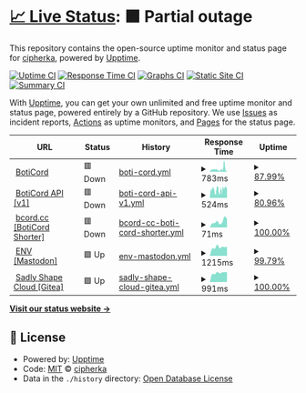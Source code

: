 # [📈 Live Status](https://uptime.sqdsh.top): <!--live status--> **🟧 Partial outage**

This repository contains the open-source uptime monitor and status page for [cipherka](https://sqdsh.top), powered by [Upptime](https://github.com/upptime/upptime).

[![Uptime CI](https://github.com/vlfz/uptime.sqdsh.top/workflows/Uptime%20CI/badge.svg)](https://github.com/vlfz/uptime.sqdsh.top/actions?query=workflow%3A%22Uptime+CI%22)
[![Response Time CI](https://github.com/vlfz/uptime.sqdsh.top/workflows/Response%20Time%20CI/badge.svg)](https://github.com/vlfz/uptime.sqdsh.top/actions?query=workflow%3A%22Response+Time+CI%22)
[![Graphs CI](https://github.com/vlfz/uptime.sqdsh.top/workflows/Graphs%20CI/badge.svg)](https://github.com/vlfz/uptime.sqdsh.top/actions?query=workflow%3A%22Graphs+CI%22)
[![Static Site CI](https://github.com/vlfz/uptime.sqdsh.top/workflows/Static%20Site%20CI/badge.svg)](https://github.com/vlfz/uptime.sqdsh.top/actions?query=workflow%3A%22Static+Site+CI%22)
[![Summary CI](https://github.com/vlfz/uptime.sqdsh.top/workflows/Summary%20CI/badge.svg)](https://github.com/vlfz/uptime.sqdsh.top/actions?query=workflow%3A%22Summary+CI%22)

With [Upptime](https://upptime.js.org), you can get your own unlimited and free uptime monitor and status page, powered entirely by a GitHub repository. We use [Issues](https://github.com/vlfz/uptime.sqdsh.top/issues) as incident reports, [Actions](https://github.com/vlfz/uptime.sqdsh.top/actions) as uptime monitors, and [Pages](https://uptime.sqdsh.top) for the status page.

<!--start: status pages-->
<!-- This summary is generated by Upptime (https://github.com/upptime/upptime) -->
<!-- Do not edit this manually, your changes will be overwritten -->
<!-- prettier-ignore -->
| URL | Status | History | Response Time | Uptime |
| --- | ------ | ------- | ------------- | ------ |
| <img alt="" src="https://favicons.githubusercontent.com/boticord.top" height="13"> [BotiCord](https://boticord.top) | 🟥 Down | [boti-cord.yml](https://github.com/vlfz/uptime.sqdsh.top/commits/HEAD/history/boti-cord.yml) | <details><summary><img alt="Response time graph" src="./graphs/boti-cord/response-time-week.png" height="20"> 783ms</summary><br><a href="https://uptime.sqdsh.top/history/boti-cord"><img alt="Response time 720" src="https://img.shields.io/endpoint?url=https%3A%2F%2Fraw.githubusercontent.com%2Fvlfz%2Fuptime.sqdsh.top%2FHEAD%2Fapi%2Fboti-cord%2Fresponse-time.json"></a><br><a href="https://uptime.sqdsh.top/history/boti-cord"><img alt="24-hour response time 1257" src="https://img.shields.io/endpoint?url=https%3A%2F%2Fraw.githubusercontent.com%2Fvlfz%2Fuptime.sqdsh.top%2FHEAD%2Fapi%2Fboti-cord%2Fresponse-time-day.json"></a><br><a href="https://uptime.sqdsh.top/history/boti-cord"><img alt="7-day response time 783" src="https://img.shields.io/endpoint?url=https%3A%2F%2Fraw.githubusercontent.com%2Fvlfz%2Fuptime.sqdsh.top%2FHEAD%2Fapi%2Fboti-cord%2Fresponse-time-week.json"></a><br><a href="https://uptime.sqdsh.top/history/boti-cord"><img alt="30-day response time 720" src="https://img.shields.io/endpoint?url=https%3A%2F%2Fraw.githubusercontent.com%2Fvlfz%2Fuptime.sqdsh.top%2FHEAD%2Fapi%2Fboti-cord%2Fresponse-time-month.json"></a><br><a href="https://uptime.sqdsh.top/history/boti-cord"><img alt="1-year response time 720" src="https://img.shields.io/endpoint?url=https%3A%2F%2Fraw.githubusercontent.com%2Fvlfz%2Fuptime.sqdsh.top%2FHEAD%2Fapi%2Fboti-cord%2Fresponse-time-year.json"></a></details> | <details><summary><a href="https://uptime.sqdsh.top/history/boti-cord">87.99%</a></summary><a href="https://uptime.sqdsh.top/history/boti-cord"><img alt="All-time uptime 93.04%" src="https://img.shields.io/endpoint?url=https%3A%2F%2Fraw.githubusercontent.com%2Fvlfz%2Fuptime.sqdsh.top%2FHEAD%2Fapi%2Fboti-cord%2Fuptime.json"></a><br><a href="https://uptime.sqdsh.top/history/boti-cord"><img alt="24-hour uptime 100.00%" src="https://img.shields.io/endpoint?url=https%3A%2F%2Fraw.githubusercontent.com%2Fvlfz%2Fuptime.sqdsh.top%2FHEAD%2Fapi%2Fboti-cord%2Fuptime-day.json"></a><br><a href="https://uptime.sqdsh.top/history/boti-cord"><img alt="7-day uptime 87.99%" src="https://img.shields.io/endpoint?url=https%3A%2F%2Fraw.githubusercontent.com%2Fvlfz%2Fuptime.sqdsh.top%2FHEAD%2Fapi%2Fboti-cord%2Fuptime-week.json"></a><br><a href="https://uptime.sqdsh.top/history/boti-cord"><img alt="30-day uptime 89.79%" src="https://img.shields.io/endpoint?url=https%3A%2F%2Fraw.githubusercontent.com%2Fvlfz%2Fuptime.sqdsh.top%2FHEAD%2Fapi%2Fboti-cord%2Fuptime-month.json"></a><br><a href="https://uptime.sqdsh.top/history/boti-cord"><img alt="1-year uptime 93.04%" src="https://img.shields.io/endpoint?url=https%3A%2F%2Fraw.githubusercontent.com%2Fvlfz%2Fuptime.sqdsh.top%2FHEAD%2Fapi%2Fboti-cord%2Fuptime-year.json"></a></details>
| <img alt="" src="https://favicons.githubusercontent.com/api.boticord.top" height="13"> [BotiCord API [v1]](https://api.boticord.top/v1) | 🟥 Down | [boti-cord-api-v1.yml](https://github.com/vlfz/uptime.sqdsh.top/commits/HEAD/history/boti-cord-api-v1.yml) | <details><summary><img alt="Response time graph" src="./graphs/boti-cord-api-v1/response-time-week.png" height="20"> 524ms</summary><br><a href="https://uptime.sqdsh.top/history/boti-cord-api-v1"><img alt="Response time 658" src="https://img.shields.io/endpoint?url=https%3A%2F%2Fraw.githubusercontent.com%2Fvlfz%2Fuptime.sqdsh.top%2FHEAD%2Fapi%2Fboti-cord-api-v1%2Fresponse-time.json"></a><br><a href="https://uptime.sqdsh.top/history/boti-cord-api-v1"><img alt="24-hour response time 243" src="https://img.shields.io/endpoint?url=https%3A%2F%2Fraw.githubusercontent.com%2Fvlfz%2Fuptime.sqdsh.top%2FHEAD%2Fapi%2Fboti-cord-api-v1%2Fresponse-time-day.json"></a><br><a href="https://uptime.sqdsh.top/history/boti-cord-api-v1"><img alt="7-day response time 524" src="https://img.shields.io/endpoint?url=https%3A%2F%2Fraw.githubusercontent.com%2Fvlfz%2Fuptime.sqdsh.top%2FHEAD%2Fapi%2Fboti-cord-api-v1%2Fresponse-time-week.json"></a><br><a href="https://uptime.sqdsh.top/history/boti-cord-api-v1"><img alt="30-day response time 595" src="https://img.shields.io/endpoint?url=https%3A%2F%2Fraw.githubusercontent.com%2Fvlfz%2Fuptime.sqdsh.top%2FHEAD%2Fapi%2Fboti-cord-api-v1%2Fresponse-time-month.json"></a><br><a href="https://uptime.sqdsh.top/history/boti-cord-api-v1"><img alt="1-year response time 658" src="https://img.shields.io/endpoint?url=https%3A%2F%2Fraw.githubusercontent.com%2Fvlfz%2Fuptime.sqdsh.top%2FHEAD%2Fapi%2Fboti-cord-api-v1%2Fresponse-time-year.json"></a></details> | <details><summary><a href="https://uptime.sqdsh.top/history/boti-cord-api-v1">80.96%</a></summary><a href="https://uptime.sqdsh.top/history/boti-cord-api-v1"><img alt="All-time uptime 87.80%" src="https://img.shields.io/endpoint?url=https%3A%2F%2Fraw.githubusercontent.com%2Fvlfz%2Fuptime.sqdsh.top%2FHEAD%2Fapi%2Fboti-cord-api-v1%2Fuptime.json"></a><br><a href="https://uptime.sqdsh.top/history/boti-cord-api-v1"><img alt="24-hour uptime 55.47%" src="https://img.shields.io/endpoint?url=https%3A%2F%2Fraw.githubusercontent.com%2Fvlfz%2Fuptime.sqdsh.top%2FHEAD%2Fapi%2Fboti-cord-api-v1%2Fuptime-day.json"></a><br><a href="https://uptime.sqdsh.top/history/boti-cord-api-v1"><img alt="7-day uptime 80.96%" src="https://img.shields.io/endpoint?url=https%3A%2F%2Fraw.githubusercontent.com%2Fvlfz%2Fuptime.sqdsh.top%2FHEAD%2Fapi%2Fboti-cord-api-v1%2Fuptime-week.json"></a><br><a href="https://uptime.sqdsh.top/history/boti-cord-api-v1"><img alt="30-day uptime 88.18%" src="https://img.shields.io/endpoint?url=https%3A%2F%2Fraw.githubusercontent.com%2Fvlfz%2Fuptime.sqdsh.top%2FHEAD%2Fapi%2Fboti-cord-api-v1%2Fuptime-month.json"></a><br><a href="https://uptime.sqdsh.top/history/boti-cord-api-v1"><img alt="1-year uptime 87.80%" src="https://img.shields.io/endpoint?url=https%3A%2F%2Fraw.githubusercontent.com%2Fvlfz%2Fuptime.sqdsh.top%2FHEAD%2Fapi%2Fboti-cord-api-v1%2Fuptime-year.json"></a></details>
| <img alt="" src="https://favicons.githubusercontent.com/bcord.cc" height="13"> [bcord.cc [BotiCord Shorter]](https://bcord.cc) | 🟥 Down | [bcord-cc-boti-cord-shorter.yml](https://github.com/vlfz/uptime.sqdsh.top/commits/HEAD/history/bcord-cc-boti-cord-shorter.yml) | <details><summary><img alt="Response time graph" src="./graphs/bcord-cc-boti-cord-shorter/response-time-week.png" height="20"> 71ms</summary><br><a href="https://uptime.sqdsh.top/history/bcord-cc-boti-cord-shorter"><img alt="Response time 80" src="https://img.shields.io/endpoint?url=https%3A%2F%2Fraw.githubusercontent.com%2Fvlfz%2Fuptime.sqdsh.top%2FHEAD%2Fapi%2Fbcord-cc-boti-cord-shorter%2Fresponse-time.json"></a><br><a href="https://uptime.sqdsh.top/history/bcord-cc-boti-cord-shorter"><img alt="24-hour response time 39" src="https://img.shields.io/endpoint?url=https%3A%2F%2Fraw.githubusercontent.com%2Fvlfz%2Fuptime.sqdsh.top%2FHEAD%2Fapi%2Fbcord-cc-boti-cord-shorter%2Fresponse-time-day.json"></a><br><a href="https://uptime.sqdsh.top/history/bcord-cc-boti-cord-shorter"><img alt="7-day response time 71" src="https://img.shields.io/endpoint?url=https%3A%2F%2Fraw.githubusercontent.com%2Fvlfz%2Fuptime.sqdsh.top%2FHEAD%2Fapi%2Fbcord-cc-boti-cord-shorter%2Fresponse-time-week.json"></a><br><a href="https://uptime.sqdsh.top/history/bcord-cc-boti-cord-shorter"><img alt="30-day response time 80" src="https://img.shields.io/endpoint?url=https%3A%2F%2Fraw.githubusercontent.com%2Fvlfz%2Fuptime.sqdsh.top%2FHEAD%2Fapi%2Fbcord-cc-boti-cord-shorter%2Fresponse-time-month.json"></a><br><a href="https://uptime.sqdsh.top/history/bcord-cc-boti-cord-shorter"><img alt="1-year response time 80" src="https://img.shields.io/endpoint?url=https%3A%2F%2Fraw.githubusercontent.com%2Fvlfz%2Fuptime.sqdsh.top%2FHEAD%2Fapi%2Fbcord-cc-boti-cord-shorter%2Fresponse-time-year.json"></a></details> | <details><summary><a href="https://uptime.sqdsh.top/history/bcord-cc-boti-cord-shorter">100.00%</a></summary><a href="https://uptime.sqdsh.top/history/bcord-cc-boti-cord-shorter"><img alt="All-time uptime 99.80%" src="https://img.shields.io/endpoint?url=https%3A%2F%2Fraw.githubusercontent.com%2Fvlfz%2Fuptime.sqdsh.top%2FHEAD%2Fapi%2Fbcord-cc-boti-cord-shorter%2Fuptime.json"></a><br><a href="https://uptime.sqdsh.top/history/bcord-cc-boti-cord-shorter"><img alt="24-hour uptime 100.00%" src="https://img.shields.io/endpoint?url=https%3A%2F%2Fraw.githubusercontent.com%2Fvlfz%2Fuptime.sqdsh.top%2FHEAD%2Fapi%2Fbcord-cc-boti-cord-shorter%2Fuptime-day.json"></a><br><a href="https://uptime.sqdsh.top/history/bcord-cc-boti-cord-shorter"><img alt="7-day uptime 100.00%" src="https://img.shields.io/endpoint?url=https%3A%2F%2Fraw.githubusercontent.com%2Fvlfz%2Fuptime.sqdsh.top%2FHEAD%2Fapi%2Fbcord-cc-boti-cord-shorter%2Fuptime-week.json"></a><br><a href="https://uptime.sqdsh.top/history/bcord-cc-boti-cord-shorter"><img alt="30-day uptime 99.80%" src="https://img.shields.io/endpoint?url=https%3A%2F%2Fraw.githubusercontent.com%2Fvlfz%2Fuptime.sqdsh.top%2FHEAD%2Fapi%2Fbcord-cc-boti-cord-shorter%2Fuptime-month.json"></a><br><a href="https://uptime.sqdsh.top/history/bcord-cc-boti-cord-shorter"><img alt="1-year uptime 99.80%" src="https://img.shields.io/endpoint?url=https%3A%2F%2Fraw.githubusercontent.com%2Fvlfz%2Fuptime.sqdsh.top%2FHEAD%2Fapi%2Fbcord-cc-boti-cord-shorter%2Fuptime-year.json"></a></details>
| <img alt="" src="https://favicons.githubusercontent.com/env.sqdsh.top" height="13"> [ENV [Mastodon]](https://env.sqdsh.top) | 🟩 Up | [env-mastodon.yml](https://github.com/vlfz/uptime.sqdsh.top/commits/HEAD/history/env-mastodon.yml) | <details><summary><img alt="Response time graph" src="./graphs/env-mastodon/response-time-week.png" height="20"> 1215ms</summary><br><a href="https://uptime.sqdsh.top/history/env-mastodon"><img alt="Response time 1397" src="https://img.shields.io/endpoint?url=https%3A%2F%2Fraw.githubusercontent.com%2Fvlfz%2Fuptime.sqdsh.top%2FHEAD%2Fapi%2Fenv-mastodon%2Fresponse-time.json"></a><br><a href="https://uptime.sqdsh.top/history/env-mastodon"><img alt="24-hour response time 1031" src="https://img.shields.io/endpoint?url=https%3A%2F%2Fraw.githubusercontent.com%2Fvlfz%2Fuptime.sqdsh.top%2FHEAD%2Fapi%2Fenv-mastodon%2Fresponse-time-day.json"></a><br><a href="https://uptime.sqdsh.top/history/env-mastodon"><img alt="7-day response time 1215" src="https://img.shields.io/endpoint?url=https%3A%2F%2Fraw.githubusercontent.com%2Fvlfz%2Fuptime.sqdsh.top%2FHEAD%2Fapi%2Fenv-mastodon%2Fresponse-time-week.json"></a><br><a href="https://uptime.sqdsh.top/history/env-mastodon"><img alt="30-day response time 1397" src="https://img.shields.io/endpoint?url=https%3A%2F%2Fraw.githubusercontent.com%2Fvlfz%2Fuptime.sqdsh.top%2FHEAD%2Fapi%2Fenv-mastodon%2Fresponse-time-month.json"></a><br><a href="https://uptime.sqdsh.top/history/env-mastodon"><img alt="1-year response time 1397" src="https://img.shields.io/endpoint?url=https%3A%2F%2Fraw.githubusercontent.com%2Fvlfz%2Fuptime.sqdsh.top%2FHEAD%2Fapi%2Fenv-mastodon%2Fresponse-time-year.json"></a></details> | <details><summary><a href="https://uptime.sqdsh.top/history/env-mastodon">99.79%</a></summary><a href="https://uptime.sqdsh.top/history/env-mastodon"><img alt="All-time uptime 99.93%" src="https://img.shields.io/endpoint?url=https%3A%2F%2Fraw.githubusercontent.com%2Fvlfz%2Fuptime.sqdsh.top%2FHEAD%2Fapi%2Fenv-mastodon%2Fuptime.json"></a><br><a href="https://uptime.sqdsh.top/history/env-mastodon"><img alt="24-hour uptime 98.56%" src="https://img.shields.io/endpoint?url=https%3A%2F%2Fraw.githubusercontent.com%2Fvlfz%2Fuptime.sqdsh.top%2FHEAD%2Fapi%2Fenv-mastodon%2Fuptime-day.json"></a><br><a href="https://uptime.sqdsh.top/history/env-mastodon"><img alt="7-day uptime 99.79%" src="https://img.shields.io/endpoint?url=https%3A%2F%2Fraw.githubusercontent.com%2Fvlfz%2Fuptime.sqdsh.top%2FHEAD%2Fapi%2Fenv-mastodon%2Fuptime-week.json"></a><br><a href="https://uptime.sqdsh.top/history/env-mastodon"><img alt="30-day uptime 99.93%" src="https://img.shields.io/endpoint?url=https%3A%2F%2Fraw.githubusercontent.com%2Fvlfz%2Fuptime.sqdsh.top%2FHEAD%2Fapi%2Fenv-mastodon%2Fuptime-month.json"></a><br><a href="https://uptime.sqdsh.top/history/env-mastodon"><img alt="1-year uptime 99.93%" src="https://img.shields.io/endpoint?url=https%3A%2F%2Fraw.githubusercontent.com%2Fvlfz%2Fuptime.sqdsh.top%2FHEAD%2Fapi%2Fenv-mastodon%2Fuptime-year.json"></a></details>
| <img alt="" src="https://favicons.githubusercontent.com/git.sqdsh.top" height="13"> [Sadly Shape Cloud [Gitea]](https://git.sqdsh.top) | 🟩 Up | [sadly-shape-cloud-gitea.yml](https://github.com/vlfz/uptime.sqdsh.top/commits/HEAD/history/sadly-shape-cloud-gitea.yml) | <details><summary><img alt="Response time graph" src="./graphs/sadly-shape-cloud-gitea/response-time-week.png" height="20"> 991ms</summary><br><a href="https://uptime.sqdsh.top/history/sadly-shape-cloud-gitea"><img alt="Response time 1023" src="https://img.shields.io/endpoint?url=https%3A%2F%2Fraw.githubusercontent.com%2Fvlfz%2Fuptime.sqdsh.top%2FHEAD%2Fapi%2Fsadly-shape-cloud-gitea%2Fresponse-time.json"></a><br><a href="https://uptime.sqdsh.top/history/sadly-shape-cloud-gitea"><img alt="24-hour response time 1040" src="https://img.shields.io/endpoint?url=https%3A%2F%2Fraw.githubusercontent.com%2Fvlfz%2Fuptime.sqdsh.top%2FHEAD%2Fapi%2Fsadly-shape-cloud-gitea%2Fresponse-time-day.json"></a><br><a href="https://uptime.sqdsh.top/history/sadly-shape-cloud-gitea"><img alt="7-day response time 991" src="https://img.shields.io/endpoint?url=https%3A%2F%2Fraw.githubusercontent.com%2Fvlfz%2Fuptime.sqdsh.top%2FHEAD%2Fapi%2Fsadly-shape-cloud-gitea%2Fresponse-time-week.json"></a><br><a href="https://uptime.sqdsh.top/history/sadly-shape-cloud-gitea"><img alt="30-day response time 1077" src="https://img.shields.io/endpoint?url=https%3A%2F%2Fraw.githubusercontent.com%2Fvlfz%2Fuptime.sqdsh.top%2FHEAD%2Fapi%2Fsadly-shape-cloud-gitea%2Fresponse-time-month.json"></a><br><a href="https://uptime.sqdsh.top/history/sadly-shape-cloud-gitea"><img alt="1-year response time 1023" src="https://img.shields.io/endpoint?url=https%3A%2F%2Fraw.githubusercontent.com%2Fvlfz%2Fuptime.sqdsh.top%2FHEAD%2Fapi%2Fsadly-shape-cloud-gitea%2Fresponse-time-year.json"></a></details> | <details><summary><a href="https://uptime.sqdsh.top/history/sadly-shape-cloud-gitea">100.00%</a></summary><a href="https://uptime.sqdsh.top/history/sadly-shape-cloud-gitea"><img alt="All-time uptime 97.25%" src="https://img.shields.io/endpoint?url=https%3A%2F%2Fraw.githubusercontent.com%2Fvlfz%2Fuptime.sqdsh.top%2FHEAD%2Fapi%2Fsadly-shape-cloud-gitea%2Fuptime.json"></a><br><a href="https://uptime.sqdsh.top/history/sadly-shape-cloud-gitea"><img alt="24-hour uptime 100.00%" src="https://img.shields.io/endpoint?url=https%3A%2F%2Fraw.githubusercontent.com%2Fvlfz%2Fuptime.sqdsh.top%2FHEAD%2Fapi%2Fsadly-shape-cloud-gitea%2Fuptime-day.json"></a><br><a href="https://uptime.sqdsh.top/history/sadly-shape-cloud-gitea"><img alt="7-day uptime 100.00%" src="https://img.shields.io/endpoint?url=https%3A%2F%2Fraw.githubusercontent.com%2Fvlfz%2Fuptime.sqdsh.top%2FHEAD%2Fapi%2Fsadly-shape-cloud-gitea%2Fuptime-week.json"></a><br><a href="https://uptime.sqdsh.top/history/sadly-shape-cloud-gitea"><img alt="30-day uptime 95.58%" src="https://img.shields.io/endpoint?url=https%3A%2F%2Fraw.githubusercontent.com%2Fvlfz%2Fuptime.sqdsh.top%2FHEAD%2Fapi%2Fsadly-shape-cloud-gitea%2Fuptime-month.json"></a><br><a href="https://uptime.sqdsh.top/history/sadly-shape-cloud-gitea"><img alt="1-year uptime 97.25%" src="https://img.shields.io/endpoint?url=https%3A%2F%2Fraw.githubusercontent.com%2Fvlfz%2Fuptime.sqdsh.top%2FHEAD%2Fapi%2Fsadly-shape-cloud-gitea%2Fuptime-year.json"></a></details>

<!--end: status pages-->

[**Visit our status website →**](https://uptime.sqdsh.top)

## 📄 License

- Powered by: [Upptime](https://github.com/upptime/upptime)
- Code: [MIT](./LICENSE) © [cipherka](https://sqdsh.top)
- Data in the `./history` directory: [Open Database License](https://opendatacommons.org/licenses/odbl/1-0/)
